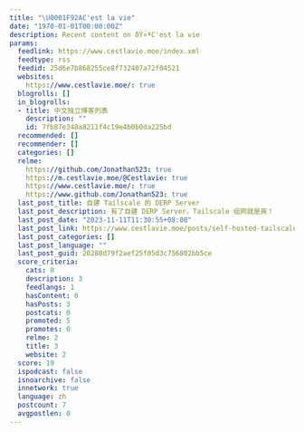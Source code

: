 ```yaml
---
title: "\U0001F92AC'est la vie"
date: "1970-01-01T00:00:00Z"
description: Recent content on ðŸ¤ªC'est la vie
params:
  feedlink: https://www.cestlavie.moe/index.xml
  feedtype: rss
  feedid: 25d6e7b868255ce8f732407a72f04521
  websites:
    https://www.cestlavie.moe/: true
  blogrolls: []
  in_blogrolls:
  - title: 中文独立博客列表
    description: ""
    id: 7fb87e348a8211f4c19e4b0b0da225bd
  recommended: []
  recommender: []
  categories: []
  relme:
    https://github.com/Jonathan523: true
    https://m.cestlavie.moe/@Cestlavie: true
    https://www.cestlavie.moe/: true
    https://www.github.com/Jonathan523: true
  last_post_title: 自建 Tailscale 的 DERP Server
  last_post_description: 有了自建 DERP Server，Tailscale 组网就是爽！
  last_post_date: "2023-11-11T11:30:55+08:00"
  last_post_link: https://www.cestlavie.moe/posts/self-hosted-tailscale-derp-server/
  last_post_categories: []
  last_post_language: ""
  last_post_guid: 20280d79f2aef25f05d3c756802bb5ce
  score_criteria:
    cats: 0
    description: 3
    feedlangs: 1
    hasContent: 0
    hasPosts: 3
    postcats: 0
    promoted: 5
    promotes: 0
    relme: 2
    title: 3
    website: 2
  score: 19
  ispodcast: false
  isnoarchive: false
  innetwork: true
  language: zh
  postcount: 7
  avgpostlen: 0
---
```


